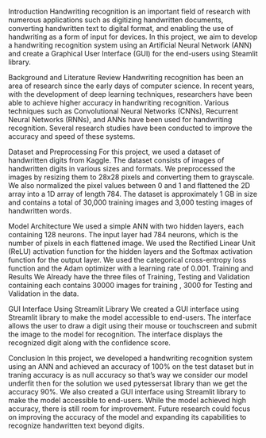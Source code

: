 Introduction 
Handwriting recognition is an important field of research with numerous applications such as digitizing handwritten documents, converting handwritten text to digital format, and enabling the use of handwriting as a form of input for devices. In this project, we aim to develop a handwriting recognition system using an Artificial Neural Network (ANN) and create a Graphical User Interface (GUI) for the end-users using Steamlit library.

Background and Literature Review 
Handwriting recognition has been an area of research since the early days of computer science. In recent years, with the development of deep learning techniques, researchers have been able to achieve higher accuracy in handwriting recognition. Various techniques such as Convolutional Neural Networks (CNNs), Recurrent Neural Networks (RNNs), and ANNs have been used for handwriting recognition. Several research studies have been conducted to improve the accuracy and speed of these systems.

Dataset and Preprocessing 
For this project, we used a dataset of handwritten digits from Kaggle. The dataset consists of images of handwritten digits in various sizes and formats. We preprocessed the images by resizing them to 28x28 pixels and converting them to grayscale. We also normalized the pixel values between 0 and 1 and flattened the 2D array into a 1D array of length 784. The dataset is approximately 1 GB in size and contains a total of 30,000 training images and 3,000 testing images of handwritten words.

Model Architecture 
We used a simple ANN with two hidden layers, each containing 128 neurons. The input layer had 784 neurons, which is the number of pixels in each flattened image. We used the Rectified Linear Unit (ReLU) activation function for the hidden layers and the Softmax activation function for the output layer. We used the categorical cross-entropy loss function and the Adam optimizer with a learning rate of 0.001.
Training and Results 
We Already have the three files of Training, Testing and Validation containing each contains 30000 images for training , 3000 for Testing and Validation in the data.
 
GUI Interface 
Using Streamlit Library We created a GUI interface using Streamlit library to make the model accessible to end-users. The interface allows the user to draw a digit using their mouse or touchscreen and submit the image to the model for recognition. The interface displays the recognized digit along with the confidence score.

Conclusion 
In this project, we developed a handwriting recognition system using an ANN and achieved an accuracy of 100% on the test dataset but in traning accuracy is as null accuracy so that’s way we consider our model underfit then for the solution we used pytessersat library than we get the accuracy 90%. We also created a GUI interface using Streamlit library to make the model accessible to end-users. While the model achieved high accuracy, there is still room for improvement. Future research could focus on improving the accuracy of the model and expanding its capabilities to recognize handwritten text beyond digits.

